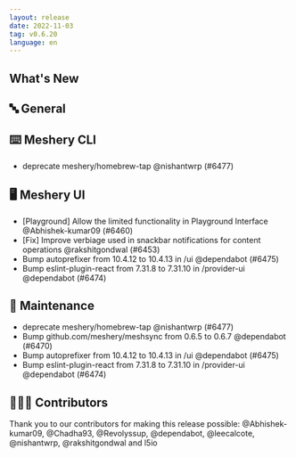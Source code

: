 ```yaml
---
layout: release
date: 2022-11-03
tag: v0.6.20
language: en
---
```


## What's New
## 🔤 General
## ⌨️ Meshery CLI

- deprecate meshery/homebrew-tap @nishantwrp (#6477)

## 🖥 Meshery UI

- [Playground] Allow the limited functionality in Playground Interface @Abhishek-kumar09 (#6460)
- [Fix] Improve verbiage used in snackbar notifications for content operations @rakshitgondwal (#6453)
- Bump autoprefixer from 10.4.12 to 10.4.13 in /ui @dependabot (#6475)
- Bump eslint-plugin-react from 7.31.8 to 7.31.10 in /provider-ui @dependabot (#6474)

## 🧰 Maintenance

- deprecate meshery/homebrew-tap @nishantwrp (#6477)
- Bump github.com/meshery/meshsync from 0.6.5 to 0.6.7 @dependabot (#6470)
- Bump autoprefixer from 10.4.12 to 10.4.13 in /ui @dependabot (#6475)
- Bump eslint-plugin-react from 7.31.8 to 7.31.10 in /provider-ui @dependabot (#6474)

## 👨🏽‍💻 Contributors

Thank you to our contributors for making this release possible:
@Abhishek-kumar09, @Chadha93, @Revolyssup, @dependabot, @leecalcote, @nishantwrp, @rakshitgondwal and l5io
